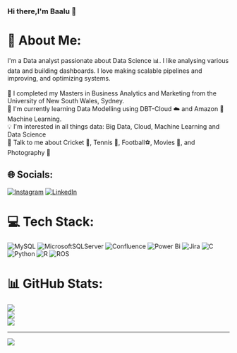 ### Hi there,I'm Baalu 👋

# 💫 About Me:
I'm a Data analyst passionate about Data Science 📊. I like analysing various data and building dashboards. I love making scalable pipelines and improving, and optimizing systems. <br><br>🌱 I completed my Masters in Business Analytics and Marketing from the University of New South Wales, Sydney.<br>📝  I'm currently learning Data Modelling using DBT-Cloud ☁️ and Amazon 📱 Machine Learning.<br>💡 I'm interested in all things data: Big Data, Cloud, Machine Learning and Data Science<br>💬 Talk to me about Cricket  🏏, Tennis 🎾, Football⚽️, Movies 🎥,  and Photography 📸


## 🌐 Socials:
[![Instagram](https://img.shields.io/badge/Instagram-%23E4405F.svg?logo=Instagram&logoColor=white)](https://instagram.com/Baalu_ss) [![LinkedIn](https://img.shields.io/badge/LinkedIn-%230077B5.svg?logo=linkedin&logoColor=white)](https://linkedin.com/in/baalu-ss/) 

# 💻 Tech Stack:
![MySQL](https://img.shields.io/badge/mysql-%2300000f.svg?style=for-the-badge&logo=mysql&logoColor=white) ![MicrosoftSQLServer](https://img.shields.io/badge/Microsoft%20SQL%20Server-CC2927?style=for-the-badge&logo=microsoft%20sql%20server&logoColor=white) ![Confluence](https://img.shields.io/badge/confluence-%23172BF4.svg?style=for-the-badge&logo=confluence&logoColor=white) ![Power Bi](https://img.shields.io/badge/power_bi-F2C811?style=for-the-badge&logo=powerbi&logoColor=black) ![Jira](https://img.shields.io/badge/jira-%230A0FFF.svg?style=for-the-badge&logo=jira&logoColor=white) ![C](https://img.shields.io/badge/c-%2300599C.svg?style=for-the-badge&logo=c&logoColor=white) ![Python](https://img.shields.io/badge/python-3670A0?style=for-the-badge&logo=python&logoColor=ffdd54) ![R](https://img.shields.io/badge/r-%23276DC3.svg?style=for-the-badge&logo=r&logoColor=white) ![ROS](https://img.shields.io/badge/ros-%230A0FF9.svg?style=for-the-badge&logo=ros&logoColor=white)
# 📊 GitHub Stats:
![](https://github-readme-stats.vercel.app/api?username=Baalu-ss&theme=flag-india&hide_border=false&include_all_commits=true&count_private=true)<br/>
![](https://github-readme-streak-stats.herokuapp.com/?user=Baalu-ss&theme=flag-india&hide_border=false)<br/>
![](https://github-readme-stats.vercel.app/api/top-langs/?username=Baalu-ss&theme=flag-india&hide_border=false&include_all_commits=true&count_private=true&layout=compact)

---
[![](https://visitcount.itsvg.in/api?id=Baalu-ss&icon=1&color=5)](https://visitcount.itsvg.in)

<!-- Proudly created with GPRM ( https://gprm.itsvg.in ) -->
